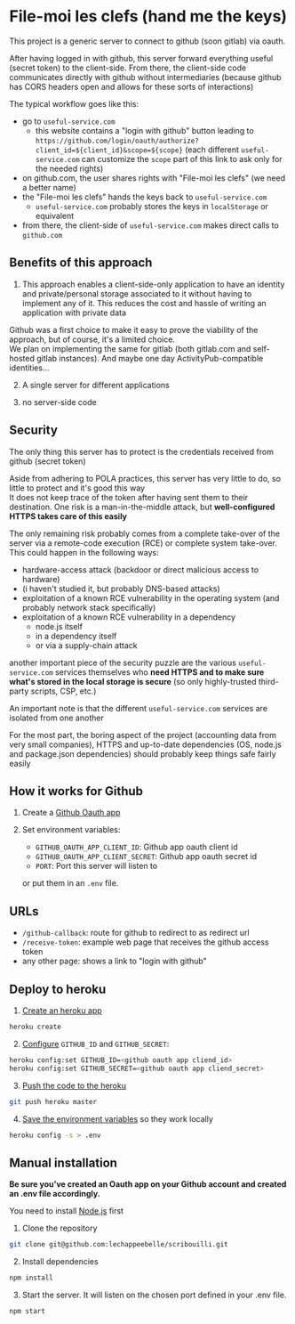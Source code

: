 # File-moi les clefs (hand me the keys)

This project is a generic server to connect to github (soon gitlab) via oauth.

After having logged in with github, this server forward everything useful (secret token) to the client-side. From there, the client-side code communicates directly with github without intermediaries (because github has CORS headers open and allows for these sorts of interactions)

The typical workflow goes like this:
- go to `useful-service.com`
    - this website contains a "login with github" button leading to `https://github.com/login/oauth/authorize?client_id=${client_id}&scope=${scope}` (each different `useful-service.com` can customize the `scope` part of this link to ask only for the needed rights)
- on github.com, the user shares rights with "File-moi les clefs" (we need a better name)
- the "File-moi les clefs" hands the keys back to `useful-service.com`
    - `useful-service.com` probably stores the keys in `localStorage` or equivalent
- from there, the client-side of `useful-service.com` makes direct calls to `github.com`


## Benefits of this approach

1) This approach enables a client-side-only application to have an identity and private/personal storage associated to it without having to implement any of it. This reduces the cost and hassle of writing an application with private data

Github was a first choice to make it easy to prove the viability of the approach, but of course, it's a limited choice.\
We plan on implementing the same for gitlab (both gitlab.com and self-hosted gitlab instances). And maybe one day ActivityPub-compatible identities...

2) A single server for different applications

3) no server-side code


## Security

The only thing this server has to protect is the credentials received from github (secret token)

Aside from adhering to POLA practices, this server has very little to do, so little to protect and it's good this way\
It does not keep trace of the token after having sent them to their destination. 
One risk is a man-in-the-middle attack, but **well-configured HTTPS takes care of this easily**

The only remaining risk probably comes from a complete take-over of the server via a remote-code execution (RCE) or complete system take-over. This could happen in the following ways:
- hardware-access attack (backdoor or direct malicious access to hardware)
- (i haven't studied it, but probably DNS-based attacks)
- exploitation of a known RCE vulnerability in the operating system (and probably network stack specifically)
- exploitation of a known RCE vulnerability in a dependency
    - node.js itself
    - in a dependency itself
    - or via a supply-chain attack

another important piece of the security puzzle are the various `useful-service.com` services themselves who **need HTTPS and to make sure what's stored in the local storage is secure** (so only highly-trusted third-party scripts, CSP, etc.)

An important note is that the different `useful-service.com` services are isolated from one another

For the most part, the boring aspect of the project (accounting data from very small companies), HTTPS and up-to-date dependencies (OS, node.js and package.json dependencies) should probably keep things safe fairly easily


## How it works for Github

1. Create a [Github Oauth app](https://developer.github.com/apps/building-oauth-apps/creating-an-oauth-app/)

2. Set environment variables:
    - `GITHUB_OAUTH_APP_CLIENT_ID`: Github app oauth client id
    - `GITHUB_OAUTH_APP_CLIENT_SECRET`: Github app oauth secret id
    - `PORT`: Port this server will listen to

    or put them in an `.env` file.


## URLs

- `/github-callback`: route for github to redirect to as redirect url
- `/receive-token`: example web page that receives the github access token
- any other page: shows a link to "login with github"

## Deploy to heroku

1. [Create an heroku app](https://devcenter.heroku.com/articles/git#creating-a-heroku-remote)

```sh
heroku create
```

2. [Configure](https://devcenter.heroku.com/articles/config-vars) `GITHUB_ID` and `GITHUB_SECRET`:
```sh
heroku config:set GITHUB_ID=<github oauth app cliend_id>
heroku config:set GITHUB_SECRET=<github oauth app cliend_secret>
```

3. [Push the code to the heroku](https://devcenter.heroku.com/articles/git)

```sh
git push heroku master 
```

4. [Save the environment variables](https://devcenter.heroku.com/articles/heroku-local#copy-heroku-config-vars-to-your-local-env-file) so they work locally

```sh
heroku config -s > .env
```

## Manual installation

**Be sure you've created an Oauth app on your Github account and created an .env file accordingly.**

You need to install [Node.js](https://nodejs.org/en/download/) first

1. Clone the repository
```sh
git clone git@github.com:lechappeebelle/scribouilli.git
```

2. Install dependencies
```sh
npm install
```

3. Start the server. It will listen on the chosen port defined in your .env file.

```sh
npm start
```